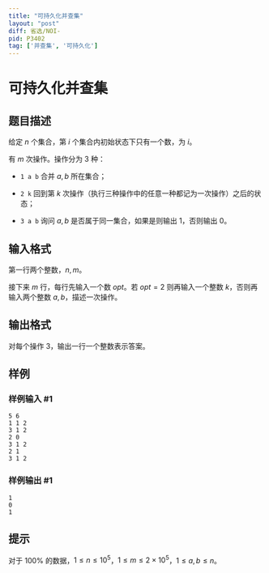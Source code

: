 ```yaml
---
title: "可持久化并查集"
layout: "post"
diff: 省选/NOI-
pid: P3402
tag: ['并查集', '可持久化']
---
```

# 可持久化并查集
## 题目描述

给定 $n$ 个集合，第 $i$ 个集合内初始状态下只有一个数，为 $i$。

有 $m$ 次操作。操作分为 $3$ 种：

 - `1 a b` 合并 $a,b$ 所在集合；

 - `2 k` 回到第 $k$ 次操作（执行三种操作中的任意一种都记为一次操作）之后的状态；

 - `3 a b` 询问 $a,b$ 是否属于同一集合，如果是则输出 $1$，否则输出 $0$。
## 输入格式

第一行两个整数，$n,m$。

接下来 $m$ 行，每行先输入一个数 $opt$。若 $opt=2$ 则再输入一个整数 $k$，否则再输入两个整数 $a,b$，描述一次操作。
## 输出格式

对每个操作 $3$，输出一行一个整数表示答案。
## 样例

### 样例输入 #1
```
5 6
1 1 2
3 1 2
2 0
3 1 2
2 1
3 1 2
```
### 样例输出 #1
```
1
0
1
```
## 提示

对于 $100\%$ 的数据，$1\le n\le 10^5$，$1\le m\le 2\times 10^5$，$1 \le a, b \le n$。

